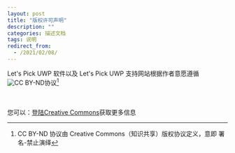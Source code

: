 ```yaml
---
layout: post
title: "版权许可声明"
description: ""
categories: 描述文档
tags: 说明
redirect_from:
  - /2021/02/08/
---
```

Let's Pick UWP 软件以及 Let's Pick UWP 支持网站根据作者意愿遵循<img alt="CC BY-ND" src="{{ site.blog.cc_license_image | relative_url }}"/>协议[^1]
<br/>
<br/>
[^1]:CC BY-ND 协议由 Creative Commons（知识共享）版权协议定义，意即 署名-禁止演绎
<br/>
您可以：<a href="https://creativecommons.org/licenses/" target="opentype">登陆Creative Commons</a>获取更多信息
